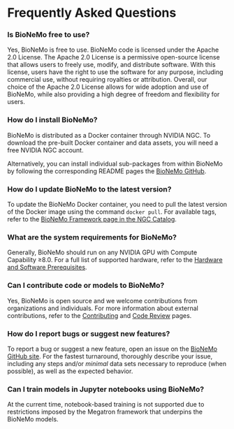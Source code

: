# Frequently Asked Questions

### Is BioNeMo free to use?

Yes, BioNeMo is free to use. BioNeMo code is licensed under the Apache 2.0 License. The Apache 2.0 License is a
permissive open-source license that allows users to freely use, modify, and distribute software. With this license,
users have the right to use the software for any purpose, including commercial use, without requiring royalties or
attribution. Overall, our choice of the Apache 2.0 License allows for wide adoption and use of BioNeMo, while also
providing a high degree of freedom and flexibility for users.

### How do I install BioNeMo?

BioNeMo is distributed as a Docker container through NVIDIA NGC. To download the pre-built Docker container and data
assets, you will need a free NVIDIA NGC account.

Alternatively, you can install individual sub-packages from within BioNeMo by following the corresponding README pages
the [BioNeMo GitHub](https://github.com/NVIDIA/bionemo-framework).

### How do I update BioNeMo to the latest version?

To update the BioNeMo Docker container, you need to pull the latest version of the Docker image using the command
`docker pull`. For available tags, refer to the
[BioNeMo Framework page in the NGC Catalog](https://catalog.ngc.nvidia.com/orgs/nvidia/teams/clara/containers/bionemo-framework).

### What are the system requirements for BioNeMo?

Generally, BioNeMo should run on any NVIDIA GPU with Compute Capability ≥8.0. For a full list of supported hardware,
refer to the [Hardware and Software Prerequisites](../getting-started/pre-reqs.md).

### Can I contribute code or models to BioNeMo?

Yes, BioNeMo is open source and we welcome contributions from organizations and individuals. For more information about
external contributions, refer to the [Contributing](../contributing/contributing.md) and
[Code Review](../contributing/code-review.md) pages.

### How do I report bugs or suggest new features?

To report a bug or suggest a new feature, open an issue on the
[BioNeMo GitHub site](https://github.com/NVIDIA/bionemo-framework/issues). For the fastest turnaround, thoroughly
describe your issue, including any steps and/or _minimal_ data sets necessary to reproduce (when possible), as well as
the expected behavior.

### Can I train models in Jupyter notebooks using BioNeMo?

At the current time, notebook-based training is not supported due to restrictions imposed by the Megatron framework that
underpins the BioNeMo models.
